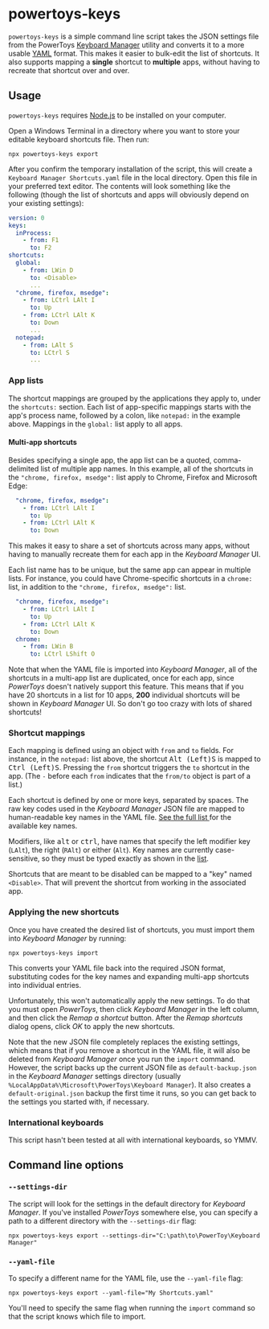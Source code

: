 # powertoys-keys

`powertoys-keys` is a simple command line script takes the JSON settings file from the PowerToys [Keyboard Manager](https://docs.microsoft.com/en-us/windows/powertoys/keyboard-manager) utility and converts it to a more usable [YAML](https://yaml.org/) format.  This makes it easier to bulk-edit the list of shortcuts.  It also supports mapping a **single** shortcut to **multiple** apps, without having to recreate that shortcut over and over.


## Usage

`powertoys-keys` requires [Node.js](https://nodejs.org/en/download/) to be installed on your computer.  

Open a Windows Terminal in a directory where you want to store your editable keyboard shortcuts file.  Then run:

```shell
npx powertoys-keys export
```

After you confirm the temporary installation of the script, this will create a `Keyboard Manager Shortcuts.yaml` file in the local directory.  Open this file in your preferred text editor.  The contents will look something like the following (though the list of shortcuts and apps will obviously depend on your existing settings):

```yaml
version: 0
keys:
  inProcess:
    - from: F1
      to: F2
shortcuts:
  global:
    - from: LWin D
      to: <Disable>
      ...
  "chrome, firefox, msedge":
    - from: LCtrl LAlt I
      to: Up
    - from: LCtrl LAlt K
      to: Down
      ...
  notepad:
    - from: LAlt S
      to: LCtrl S
      ...
```


### App lists

The shortcut mappings are grouped by the applications they apply to, under the `shortcuts:` section.  Each list of app-specific mappings starts with the app's process name, followed by a colon, like `notepad:` in the example above.  Mappings in the `global:` list apply to all apps.

#### Multi-app shortcuts

Besides specifying a single app, the app list can be a quoted, comma-delimited list of multiple app names.  In this example, all of the shortcuts in the `"chrome, firefox, msedge":` list apply to Chrome, Firefox and Microsoft Edge:  

```yaml
  "chrome, firefox, msedge":
    - from: LCtrl LAlt I
      to: Up
    - from: LCtrl LAlt K
      to: Down
```

This makes it easy to share a set of shortcuts across many apps, without having to manually recreate them for each app in the *Keyboard Manager* UI.  

Each list name has to be unique, but the same app can appear in multiple lists.  For instance, you could have Chrome-specific shortcuts in a `chrome:` list, in addition to the `"chrome, firefox, msedge":` list.

```yaml
  "chrome, firefox, msedge":
    - from: LCtrl LAlt I
      to: Up
    - from: LCtrl LAlt K
      to: Down
  chrome:
    - from: LWin B
      to: LCtrl LShift O
```

Note that when the YAML file is imported into *Keyboard Manager*, all of the shortcuts in a multi-app list are duplicated, once for each app, since *PowerToys* doesn't natively support this feature.  This means that if you have 20 shortcuts in a list for 10 apps, **200** individual shortcuts will be shown in *Keyboard Manager* UI.  So don't go too crazy with lots of shared shortcuts!


### Shortcut mappings

Each mapping is defined using an object with `from` and `to` fields.  For instance, in the `notepad:` list above, the shortcut <kbd>Alt (Left)</kbd><kbd>S</kbd> is mapped to <kbd>Ctrl (Left)</kbd><kbd>S</kbd>.  Pressing the `from` shortcut triggers the `to` shortcut in the app.  (The `-` before each `from` indicates that the `from/to` object is part of a list.)

Each shortcut is defined by one or more keys, separated by spaces.  The raw key codes used in the *Keyboard Manager* JSON file are mapped to human-readable key names in the YAML file.  [See the full list ](src/key-codes.js) for the available key names.  

Modifiers, like <kbd>alt</kbd> or <kbd>ctrl</kbd>, have names that specify the left modifier key (`LAlt`), the right (`RAlt`) or either (`Alt`).  Key names are currently case-sensitive, so they must be typed exactly as shown in the [list](src/key-codes.js).

Shortcuts that are meant to be disabled can be mapped to a "key" named `<Disable>`.  That will prevent the shortcut from working in the associated app. 


### Applying the new shortcuts

Once you have created the desired list of shortcuts, you must import them into *Keyboard Manager* by running:

```shell
npx powertoys-keys import
```

This converts your YAML file back into the required JSON format, substituting codes for the key names and expanding multi-app shortcuts into individual entries.  

Unfortunately, this won't automatically apply the new settings.  To do that you must open *PowerToys*, then click *Keyboard Manager* in the left column, and then click the *Remap a shortcut* button.  After the *Remap shortcuts* dialog opens, click *OK* to apply the new shortcuts. 

Note that the new JSON file completely replaces the existing settings, which means that if you remove a shortcut in the YAML file, it will also be deleted from *Keyboard Manager* once you run the `import` command.  However, the script backs up the current JSON file as `default-backup.json` in the *Keyboard Manager* settings directory (usually `%LocalAppData%\Microsoft\PowerToys\Keyboard Manager`).  It also creates a `default-original.json` backup the first time it runs, so you can get back to the settings you started with, if necessary.


### International keyboards

This script hasn't been tested at all with international keyboards, so YMMV.


## Command line options

### `--settings-dir`

The script will look for the settings in the default directory for *Keyboard Manager*.  If you've installed *PowerToys* somewhere else, you can specify a path to a different directory with the `--settings-dir` flag:

```shell
npx powertoys-keys export --settings-dir="C:\path\to\PowerToy\Keyboard Manager"
```


### `--yaml-file`

To specify a different name for the YAML file, use the `--yaml-file` flag:

```shell
npx powertoys-keys export --yaml-file="My Shortcuts.yaml"
```

You'll need to specify the same flag when running the `import` command so that the script knows which file to import.
